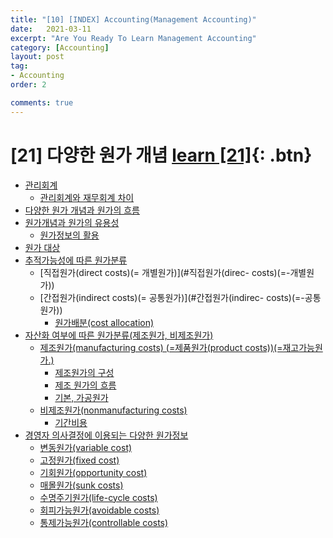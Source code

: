 ```yaml
---
title: "[10] [INDEX] Accounting(Management Accounting)"
date:   2021-03-11
excerpt: "Are You Ready To Learn Management Accounting"
category: [Accounting]
layout: post
tag:
- Accounting
order: 2

comments: true
---
```


# [21] 다양한 원가 개념   [learn [21]](https://yerimoh.github.io//MA1/){: .btn}
- [관리회계](#관리회계)
  * [관리회계와 재무회계 차이](#관리회계와-재무회계-차이)
- [다양한 원가 개념과 원가의 흐름](#다양한-원가-개념과-원가의-흐름)
- [원가개념과 원가의 유용성](#원가개념과-원가의-유용성)
  * [원가정보의 활용](#원가정보의-활용)
- [원가 대상](#원가-대상원가-대상)
- [추적가능성에 따른 원가분류](#추적가능성에-따른-원가분류)
  * [직접원가(direct costs)(= 개별원가)](#직접원가(direc- costs)(=-개별원가))
  * [간접원가(indirect costs)(= 공통원가)](#간접원가(indirec- costs)(=-공통원가))
    + [원가배분(cost allocation)](#원가배분(cost-allocation))
- [자산화 여부에 따른 원가분류(제조원가, 비제조원가)](#자산화-여부에-따른-원가분류(제조원가,-비제조원가))
  * [제조원가(manufacturing costs) (=제품원가(product costs))(=재고가능원가.)](#제조원가(manufacturing-costs)-(=제품원가(product-costs))(=재고가능원가.))
    + [제조원가의 구성](#제조원가의-구성)
    + [제조 원가의 흐름](#제조-원가의-흐름)
    + [기본, 가공원가](#기본,-가공원가)
  * [비제조원가(nonmanufacturing costs)](#비제조원가(nonmanufacturing-costs))
      - [기간비용](#기간비용)
- [경영자 의사결정에 이용되는 다양한 원가정보](#경영자-의사결정에-이용되는-다양한-원가정보)
  * [변동원가(variable cost)](#변동원가(variable-cost))
  * [고정원가(fixed cost)](#고정원가(fixed-cost))
  * [기회원가(opportunity cost)](#기회원가(opportunity-cost)])
  * [매몰원가(sunk costs)](#매몰원가(sunk-costs))
  * [수명주기원가(life-cycle costs)](#수명주기원가(life-cycle-costs))
  * [회피가능원가(avoidable costs)](#회피가능원가(avoidable-costs))
  * [통제가능원가(controllable costs)](#통제가능원가(controllable-costs))
